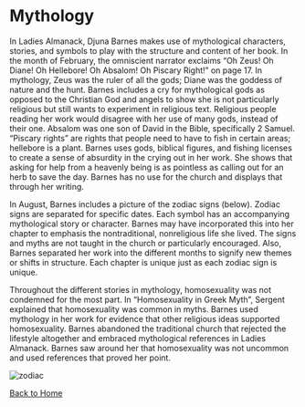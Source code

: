 # Mythology

In Ladies Almanack, Djuna Barnes makes use of mythological characters, stories, and symbols to play with the structure and content of her book. In the month of February, the omniscient narrator exclaims “Oh Zeus! Oh Diane! Oh Hellebore! Oh Absalom! Oh Piscary Right!” on page 17. In mythology, Zeus was the ruler of all the gods; Diane was the goddess of nature and the hunt. Barnes includes a cry for mythological gods as opposed to the Christian God and angels to show she is not particularly religious but still wants to experiment in religious text. Religious people reading her work would disagree with her use of many gods, instead of their one. Absalom was one son of David in the Bible, specifically 2 Samuel. “Piscary rights” are rights that people need to have to fish in certain areas; hellebore is a plant. Barnes uses gods, biblical figures, and fishing licenses to create a sense of absurdity in the crying out in her work. She shows that asking for help from a heavenly being is as pointless as calling out for an herb to save the day. Barnes has no use for the church and displays that through her writing. 

In August, Barnes includes a picture of the zodiac signs (below). Zodiac signs are separated for specific dates. Each symbol has an accompanying mythological story or character. Barnes may have incorporated this into her chapter to emphasis the nontraditional, nonreligious life she lived. The signs and myths are not taught in the church or particularly encouraged. Also, Barnes separated her work into the different months to signify new themes or shifts in structure. Each chapter is unique just as each zodiac sign is unique. 

Throughout the different stories in mythology, homosexuality was not condemned for the most part. In “Homosexuality in Greek Myth”, Sergent explained that homosexuality was common in  myths. Barnes used mythology in her work for evidence that other religious ideas supported homosexuality. Barnes abandoned the traditional church that rejected the lifestyle altogether and embraced mythological references in Ladies Almanack. Barnes saw around her that homosexuality was not uncommon and used references that proved her point. 

![zodiac](https://lh3.googleusercontent.com/-BPshSWGRJkQ/WKGxd8cxCLI/AAAAAAAAAIM/KbM305ZedA0QPumte8U1QVIB6FptaHU1QCLcB/s0/zodiac.jpg "zodiac.jpg")

[Back to Home](/ladiesalmanack/)
